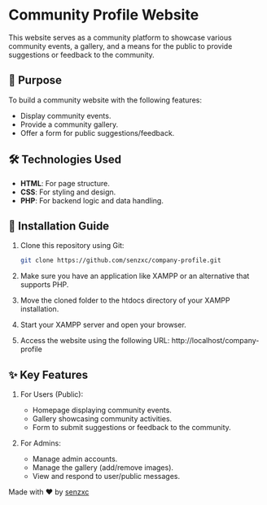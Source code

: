 # Community Profile Website

This website serves as a community platform to showcase various community events, a gallery, and a means for the public to provide suggestions or feedback to the community.

## 🎯 Purpose
To build a community website with the following features:  
- Display community events.  
- Provide a community gallery.  
- Offer a form for public suggestions/feedback.  

## 🛠️ Technologies Used
- **HTML**: For page structure.  
- **CSS**: For styling and design.  
- **PHP**: For backend logic and data handling.  

## 🚀 Installation Guide
1. Clone this repository using Git:  
   ```bash
   git clone https://github.com/senzxc/company-profile.git

2. Make sure you have an application like XAMPP or an alternative that supports PHP.

3. Move the cloned folder to the htdocs directory of your XAMPP installation.

4. Start your XAMPP server and open your browser.

5. Access the website using the following URL:
   http://localhost/company-profile

## ✨ Key Features
1. For Users (Public):
   - Homepage displaying community events.
   - Gallery showcasing community activities.
   - Form to submit suggestions or feedback to the community.

2. For Admins:
   - Manage admin accounts.
   - Manage the gallery (add/remove images).
   - View and respond to user/public messages.

Made with ❤️ by [senzxc](https://github.com/senzxc)